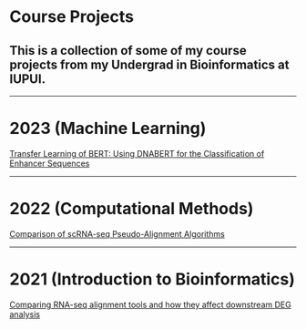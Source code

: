 # Course Projects
## This is a collection of some of my course projects from my Undergrad in Bioinformatics at IUPUI.

---
# 2023 (Machine Learning)
[Transfer Learning of BERT: Using DNABERT for the Classification of Enhancer Sequences](https://github.com/sblehman/course-projects/blob/11c46c924f07427f3aec4fb421a544cd2a68799f/machine_learning.pdf)

---
# 2022 (Computational Methods)
[Comparison of scRNA-seq Pseudo-Alignment Algorithms](https://github.com/sblehman/course-projects/blob/11c46c924f07427f3aec4fb421a544cd2a68799f/computational_methods.pdf)

---
# 2021 (Introduction to Bioinformatics)
[Comparing RNA-seq alignment tools and how they affect downstream DEG analysis](https://github.com/sblehman/course-projects/blob/11c46c924f07427f3aec4fb421a544cd2a68799f/intro_to_bioinformatics.pdf)
